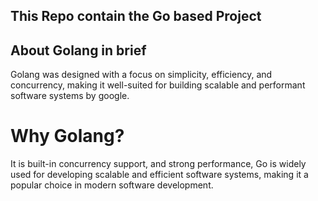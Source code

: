 ## This Repo contain the Go based Project



## About Golang in brief
 Golang was designed with a focus on simplicity, efficiency, and concurrency, making it well-suited for building scalable and performant software systems by google.



# Why Golang?

It is built-in concurrency support, and strong performance, Go is widely used for developing scalable and efficient software systems, making it a popular choice in modern software development.






